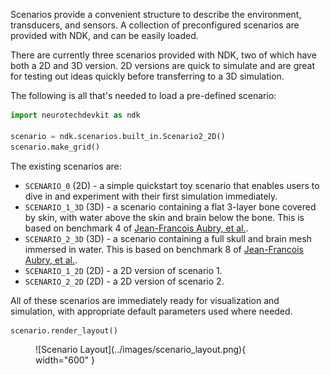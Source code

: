 Scenarios provide a convenient structure to describe the environment, transducers, and sensors.
A collection of preconfigured scenarios are provided with NDK, and can be easily loaded.

There are currently three scenarios provided with NDK, two of which have both a 2D and 3D version.
2D versions are quick to simulate and are great for testing out ideas quickly before transferring to a 3D simulation.

The following is all that's needed to load a pre-defined scenario:

```py
import neurotechdevkit as ndk

scenario = ndk.scenarios.built_in.Scenario2_2D()
scenario.make_grid()
```

The existing scenarios are:

- `SCENARIO_0` (2D) - a simple quickstart toy scenario that enables users to dive in and experiment with their first simulation immediately.
- `SCENARIO_1_3D` (3D) - a scenario containing a flat 3-layer bone covered by skin, with water above the skin and brain below the bone. This is based on benchmark 4 of [Jean-Francois Aubry, et al.](https://doi.org/10.1121/10.0013426).
- `SCENARIO_2_3D` (3D) - a scenario containing a full skull and brain mesh immersed in water. This is based on benchmark 8 of [Jean-Francois Aubry, et al.](https://doi.org/10.1121/10.0013426).
- `SCENARIO_1_2D` (2D) - a 2D version of scenario 1.
- `SCENARIO_2_2D` (2D) - a 2D version of scenario 2.

All of these scenarios are immediately ready for visualization and simulation, with appropriate default parameters used where needed.

```py
scenario.render_layout()
```

<figure markdown>
  ![Scenario Layout](../images/scenario_layout.png){ width="600" }
</figure>

